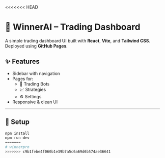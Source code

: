 <<<<<<< HEAD
# 🧠 WinnerAI – Trading Dashboard

A simple trading dashboard UI built with **React**, **Vite**, and **Tailwind CSS**. Deployed using **GitHub Pages**.

## ✨ Features
- Sidebar with navigation
- Pages for:
  - 🤖 Trading Bots
  - 📈 Strategies
  - ⚙️ Settings
- Responsive & clean UI

---

## 🚀 Setup

```bash
npm install
npm run dev
=======
# winnerpro
>>>>>>> c9b1febe4f060b1e39b7a5c6a69d6b574ae36641
